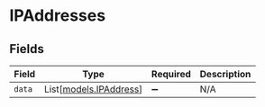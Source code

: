 # IPAddresses


## Fields

| Field                                            | Type                                             | Required                                         | Description                                      |
| ------------------------------------------------ | ------------------------------------------------ | ------------------------------------------------ | ------------------------------------------------ |
| `data`                                           | List[[models.IPAddress](../models/ipaddress.md)] | :heavy_minus_sign:                               | N/A                                              |